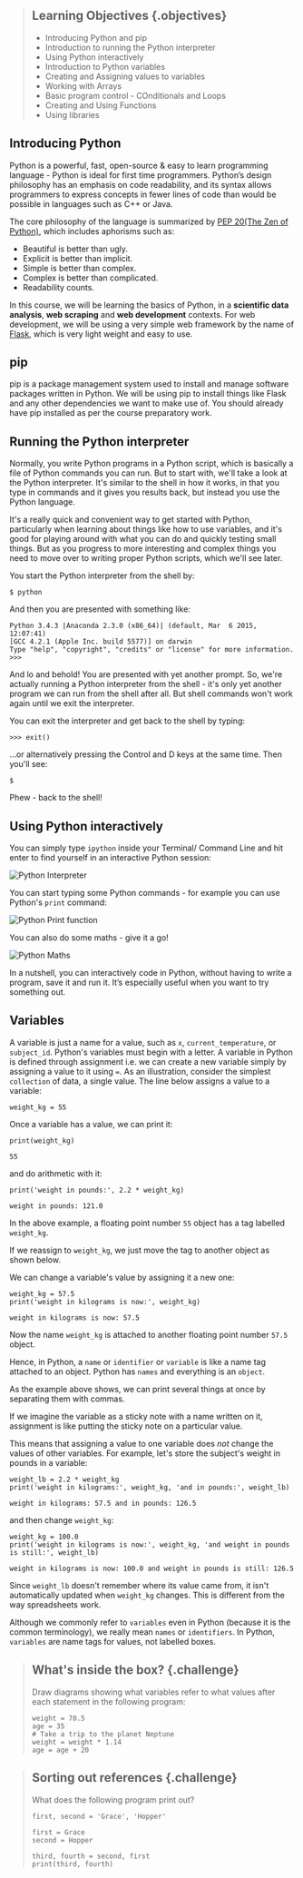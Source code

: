 > ## Learning Objectives {.objectives}
>
> *   Introducing Python and pip
> *   Introduction to running the Python interpreter
> *   Using Python interactively
> *   Introduction to Python variables
> *   Creating and Assigning values to variables
> *   Working with Arrays
> *   Basic program control - COnditionals and Loops
> *   Creating and Using Functions
> *   Using libraries

## Introducing Python

Python is a powerful, fast, open-source & easy to learn programming language - Python is ideal for first time programmers.
Python’s design philosophy has an emphasis on code readability, and its syntax allows programmers to express concepts in fewer lines of code than would be possible in languages such as C++ or Java.

The core philosophy of the language is summarized by [PEP 20(The Zen of Python)](http://www.python.org/dev/peps/pep-0020), which includes aphorisms such as:

- Beautiful is better than ugly.
- Explicit is better than implicit.
- Simple is better than complex.
- Complex is better than complicated.
- Readability counts.

In this course, we will be learning the basics of Python, in a **scientific data analysis**, **web scraping**  and **web development** contexts. For web development, we will be using a very simple web framework by the name of [Flask](http://flask.pocoo.org), which is 
very light weight and easy to use.

## pip

pip is a package management system used to install and manage software packages written in Python. We will be using pip to install things like Flask and any other dependencies we want to make use of. You should already have pip installed as per the course preparatory work.

## Running the Python interpreter

Normally, you write Python programs in a Python script, which is basically a file of Python commands you can run.
But to start with, we'll take a look at the Python interpreter.
It's similar to the shell in how it works, in that you type in commands and it
gives you results back, but instead you use the Python language.

It's a really quick and convenient way to get started with Python, particularly when learning about things like how to use variables, and it's good for playing around with what you can do and quickly testing small things.
But as you progress to more interesting and complex things you need to move over to writing proper Python scripts, which we'll see later.

You start the Python interpreter from the shell by:

~~~ {.bash}
$ python
~~~

And then you are presented with something like:

~~~ {.output}
Python 3.4.3 |Anaconda 2.3.0 (x86_64)| (default, Mar  6 2015, 12:07:41) 
[GCC 4.2.1 (Apple Inc. build 5577)] on darwin
Type "help", "copyright", "credits" or "license" for more information.
>>> 
~~~

And lo and behold! You are presented with yet another prompt.
So, we're actually running a Python interpreter from the shell - it's only yet another program we can run from the shell after all.
But shell commands won't work again until we exit the interpreter.

You can exit the interpreter and get back to the shell by typing:

~~~ {.python}
>>> exit()
~~~

...or alternatively pressing the Control and D keys at the same time.
Then you'll see:

~~~ {.output}
$ 
~~~

Phew - back to the shell!

## Using Python interactively

You can simply type `ipython` inside your Terminal/ Command Line and hit enter to find yourself in an interactive Python session:

![Python Interpreter](../Python_Interactive1.png)

You can start typing some Python commands - for example you can use Python's `print` command:

![Python Print function](../Python_print_function.png)

You can also do some maths - give it a go!

![Python Maths](../Python_maths.png)

In a nutshell, you can interactively code in Python, without having to write a program, save it and run it. It’s especially useful when you want to try something out.

## Variables

A variable is just a name for a value,
such as `x`, `current_temperature`, or `subject_id`.
Python's variables must begin with a letter.
A variable in Python is defined through assignment i.e. we can create a new variable simply by assigning a value to it using `=`.
As an illustration,
consider the simplest `collection` of data,
a single value.
The line below assigns a value to a variable:

~~~ {.python}
weight_kg = 55
~~~

Once a variable has a value, we can print it:

~~~ {.python}
print(weight_kg)
~~~
~~~ {.output}
55
~~~

and do arithmetic with it:

~~~ {.python}
print('weight in pounds:', 2.2 * weight_kg)
~~~
~~~ {.output}
weight in pounds: 121.0
~~~

In the above example, a floating point number `55` object has a tag labelled `weight_kg`.

If we reassign to `weight_kg`, we just move the tag to another object as shown below.
 
We can change a variable's value by assigning it a new one:

~~~ {.python}
weight_kg = 57.5
print('weight in kilograms is now:', weight_kg)
~~~
~~~ {.output}
weight in kilograms is now: 57.5
~~~

Now the name `weight_kg` is attached to another floating point number `57.5` object.

Hence, in Python, a `name` or `identifier` or `variable` is like a name tag attached to an object.
Python has `names` and everything is an `object`.

As the example above shows,
we can print several things at once by separating them with commas.

If we imagine the variable as a sticky note with a name written on it,
assignment is like putting the sticky note on a particular value.

This means that assigning a value to one variable does *not* change the values of other variables.
For example,
let's store the subject's weight in pounds in a variable:

~~~ {.python}
weight_lb = 2.2 * weight_kg
print('weight in kilograms:', weight_kg, 'and in pounds:', weight_lb)
~~~
~~~ {.output}
weight in kilograms: 57.5 and in pounds: 126.5
~~~

and then change `weight_kg`:

~~~ {.python}
weight_kg = 100.0
print('weight in kilograms is now:', weight_kg, 'and weight in pounds is still:', weight_lb)
~~~
~~~ {.output}
weight in kilograms is now: 100.0 and weight in pounds is still: 126.5
~~~
Since `weight_lb` doesn't remember where its value came from,
it isn't automatically updated when `weight_kg` changes.
This is different from the way spreadsheets work.

Although we commonly refer to `variables` even in Python (because it is the common terminology), we really mean `names` or `identifiers`. In Python, `variables` are name tags for values, not labelled boxes.


> ## What's inside the box? {.challenge}
>
> Draw diagrams showing what variables refer to what values after each statement 
> in the following program:
>
> ~~~ {.python}
> weight = 70.5
> age = 35
> # Take a trip to the planet Neptune
> weight = weight * 1.14
> age = age + 20
> ~~~

> ## Sorting out references {.challenge}
>
> What does the following program print out?
>
> ~~~ {.python}
> first, second = 'Grace', 'Hopper'
> ~~~
>
> ~~~{.output}
> first = Grace
> second = Hopper
> ~~~
>
> ~~~{.python}
> third, fourth = second, first
> print(third, fourth)
> ~~~

